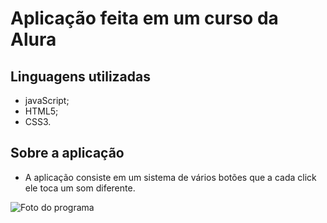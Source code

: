 # Aplicação feita em um curso da Alura

## Linguagens utilizadas
- javaScript;
- HTML5;
- CSS3.

## Sobre a aplicação 
- A aplicação consiste em um sistema de vários botões que a cada click ele toca um som diferente.

![Foto do programa](https://user-images.githubusercontent.com/99321670/228259807-99afe0b5-76c3-46a5-adfc-03c96446b416.PNG)
